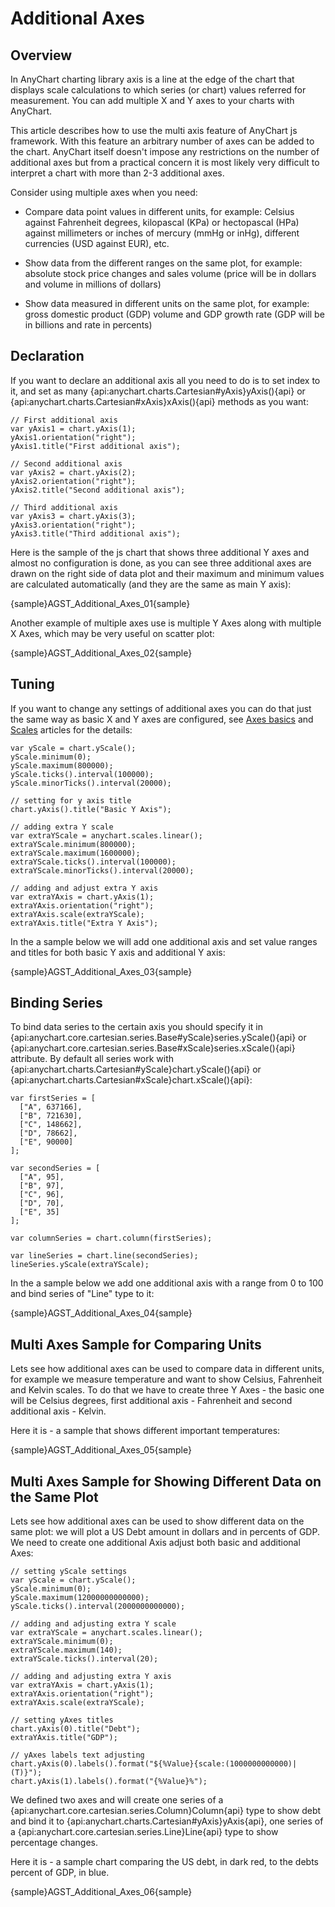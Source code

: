 # Additional Axes

## Overview
  
In AnyChart charting library axis is a line at the edge of the chart that displays scale calculations to which series (or chart) values referred for measurement. You can add multiple X and Y axes to your charts with AnyChart.
  
This article describes how to use the multi axis feature of AnyChart js framework. With this feature an arbitrary number of axes can be added to the chart. AnyChart itself doesn't impose any restrictions on the number of additional axes but from a practical concern it is most likely very difficult to interpret a chart with more than 2-3 additional axes.  

Consider using multiple axes when you need:
  
* Compare data point values in different units, for example: Celsius against Fahrenheit degrees, kilopascal (KPa) or hectopascal (HPa) against millimeters or inches of mercury (mmHg or inHg), different currencies (USD against EUR), etc.
  
* Show data from the different ranges on the same plot, for example: absolute stock price changes and sales volume (price will be in dollars and volume in millions of dollars)
  
* Show data measured in different units on the same plot, for example: gross domestic product (GDP) volume and GDP growth rate (GDP will be in billions and rate in percents)

## Declaration

If you want to declare an additional axis all you need to do is to set index to it, and set as many {api:anychart.charts.Cartesian#yAxis}yAxis(){api} or {api:anychart.charts.Cartesian#xAxis}xAxis(){api} methods as you want:

```
// First additional axis
var yAxis1 = chart.yAxis(1);
yAxis1.orientation("right");
yAxis1.title("First additional axis");
  
// Second additional axis
var yAxis2 = chart.yAxis(2);
yAxis2.orientation("right");
yAxis2.title("Second additional axis");
  
// Third additional axis
var yAxis3 = chart.yAxis(3);
yAxis3.orientation("right");
yAxis3.title("Third additional axis");
```

Here is the sample of the js chart that shows three additional Y axes and almost no configuration is done, as you can see three additional axes are drawn on the right side of data plot and their maximum and minimum values are calculated automatically (and they are the same as main Y axis):

{sample}AGST\_Additional\_Axes\_01{sample}

Another example of multiple axes use is multiple Y Axes along with multiple X Axes, which may be very useful on scatter plot:

{sample}AGST\_Additional\_Axes\_02{sample}

## Tuning

If you want to change any settings of additional axes you can do that just the same way as basic X and Y axes are configured, see [Axes basics](Axis_Basics) and [Scales](Scales) articles for the details:

```
var yScale = chart.yScale();
yScale.minimum(0);
yScale.maximum(800000);
yScale.ticks().interval(100000);
yScale.minorTicks().interval(20000);

// setting for y axis title
chart.yAxis().title("Basic Y Axis");

// adding extra Y scale
var extraYScale = anychart.scales.linear();
extraYScale.minimum(800000);
extraYScale.maximum(1600000);
extraYScale.ticks().interval(100000);
extraYScale.minorTicks().interval(20000);

// adding and adjust extra Y axis
var extraYAxis = chart.yAxis(1);
extraYAxis.orientation("right");
extraYAxis.scale(extraYScale);
extraYAxis.title("Extra Y Axis");
```

In the a sample below we will add one additional axis and set value ranges and titles for both basic Y axis and additional Y axis:

{sample}AGST\_Additional\_Axes\_03{sample}

## Binding Series

To bind data series to the certain axis you should specify it in {api:anychart.core.cartesian.series.Base#yScale}series.yScale(){api} or {api:anychart.core.cartesian.series.Base#xScale}series.xScale(){api} attribute. By default all series work with {api:anychart.charts.Cartesian#yScale}chart.yScale(){api} or {api:anychart.charts.Cartesian#xScale}chart.xScale(){api}:

```
var firstSeries = [
  ["A", 637166],
  ["B", 721630],
  ["C", 148662],
  ["D", 78662],
  ["E", 90000]
];

var secondSeries = [
  ["A", 95],
  ["B", 97],
  ["C", 96],
  ["D", 70],
  ["E", 35]
];

var columnSeries = chart.column(firstSeries);

var lineSeries = chart.line(secondSeries);
lineSeries.yScale(extraYScale);
```

In the a sample below we add one additional axis with a range from 0 to 100 and bind series of "Line" type to it:

{sample}AGST\_Additional\_Axes\_04{sample}

## Multi Axes Sample for Comparing Units

Lets see how additional axes can be used to compare data in different units, for example we measure temperature and want to show Celsius, Fahrenheit and Kelvin scales. To do that we have to create three Y Axes - the basic one will be Celsius degrees, first additional axis - Fahrenheit and second additional axis - Kelvin.

Here it is - a sample that shows different important temperatures:

{sample}AGST\_Additional\_Axes\_05{sample}

## Multi Axes Sample for Showing Different Data on the Same Plot

Lets see how additional axes can be used to show different data on the same plot: we will plot a US Debt amount in 
dollars and in percents of GDP. We need to create one additional Axis adjust both basic and additional Axes:

```
// setting yScale settings
var yScale = chart.yScale();
yScale.minimum(0);
yScale.maximum(12000000000000);
yScale.ticks().interval(2000000000000);

// adding and adjusting extra Y scale
var extraYScale = anychart.scales.linear();
extraYScale.minimum(0);
extraYScale.maximum(140);
extraYScale.ticks().interval(20);

// adding and adjusting extra Y axis
var extraYAxis = chart.yAxis(1);
extraYAxis.orientation("right");
extraYAxis.scale(extraYScale);

// setting yAxes titles
chart.yAxis(0).title("Debt");
extraYAxis.title("GDP");

// yAxes labels text adjusting
chart.yAxis(0).labels().format("${%Value}{scale:(1000000000000)|(T)}");
chart.yAxis(1).labels().format("{%Value}%");
```

We defined two axes and will create one series of a {api:anychart.core.cartesian.series.Column}Column{api} type to show debt and bind it to {api:anychart.charts.Cartesian#yAxis}yAxis{api}, one series of a {api:anychart.core.cartesian.series.Line}Line{api} type to show percentage changes.

Here it is - a sample chart comparing the US debt, in dark red, to the debts percent of GDP, in blue.

{sample}AGST\_Additional\_Axes\_06{sample}